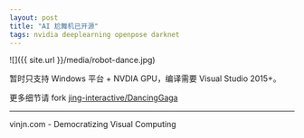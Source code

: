 ```yaml
---
layout: post
title: "AI 尬舞机已开源"
tags: nvidia deeplearning openpose darknet
---
```


![]({{ site.url }}/media/robot-dance.jpg)

暂时只支持 Windows 平台 + NVDIA GPU，编译需要 Visual Studio 2015+。

更多细节请 fork [jing-interactive/DancingGaga](https://github.com/jing-interactive/DancingGaga)

----
vinjn.com - Democratizing Visual Computing
